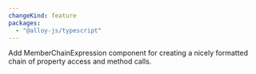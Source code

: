 ```yaml
---
changeKind: feature
packages:
  - "@alloy-js/typescript"
---
```


Add MemberChainExpression component for creating a nicely formatted chain of property access and method calls.